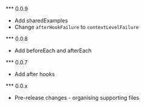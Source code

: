 *** 0.0.9
* Add sharedExamples
* Change `afterHookFailure` to `contextLevelFailure`

*** 0.0.8
* Add beforeEach and afterEach

*** 0.0.7
* Add after hooks

*** 0.0.x
* Pre-release changes - organising supporting files